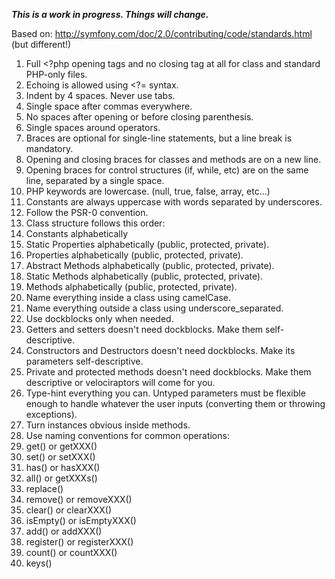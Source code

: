 ***This is a work in progress. Things will change.***

Based on: http://symfony.com/doc/2.0/contributing/code/standards.html (but different!)

1. Full <?php opening tags and no closing tag at all for class and standard PHP-only files.
2. Echoing is allowed using <?= syntax.
3. Indent by 4 spaces. Never use tabs.
4. Single space after commas everywhere.
5. No spaces after opening or before closing parenthesis.
6. Single spaces around operators.
7. Braces are optional for single-line statements, but a line break is mandatory.
8. Opening and closing braces for classes and methods are on a new line. 
9. Opening braces for control structures (if, while, etc) are on the same line, separated by a single space.
10. PHP keywords are lowercase. (null, true, false, array, etc...)
11. Constants are always uppercase with words separated by underscores.
12. Follow the PSR-0 convention.
13. Class structure follows this order:
  1. Constants alphabetically
  2. Static Properties alphabetically (public, protected, private).
  3. Properties alphabetically (public, protected, private).
  4. Abstract Methods alphabetically (public, protected, private).
  5. Static Methods alphabetically (public, protected, private).
  6. Methods alphabetically (public, protected, private).
14. Name everything inside a class using camelCase.
15. Name everything outside a class using underscore_separated.
16. Use dockblocks only when needed.
  1. Getters and setters doesn't need dockblocks. Make them self-descriptive.
  2. Constructors and Destructors doesn't need dockblocks. Make its parameters self-descriptive.
  3. Private and protected methods doesn't need dockblocks. Make them descriptive or velociraptors will come for you.
17. Type-hint everything you can. Untyped parameters must be flexible enough to handle whatever the user inputs (converting them or throwing exceptions).
18. Turn instances obvious inside methods.
19. Use naming conventions for common operations:
  1. get() or getXXX()
  2. set() or setXXX()
  3. has() or hasXXX()
  4. all() or getXXXs()
  5. replace()
  6. remove() or removeXXX()
  7. clear() or clearXXX()
  8. isEmpty() or isEmptyXXX()
  9. add() or addXXX()
  10. register() or registerXXX()
  11. count() or countXXX()
  12. keys()










